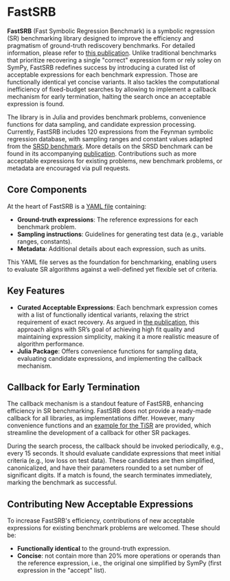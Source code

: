 # FastSRB

**FastSRB** (Fast Symbolic Regression Benchmark) is a symbolic regression (SR) benchmarking library designed to improve the efficiency and pragmatism of ground-truth rediscovery benchmarks.
For detailed information, please refer to [this publication]().
Unlike traditional benchmarks that prioritize recovering a single "correct" expression form or rely soley on SymPy, FastSRB redefines success by introducing a curated list of acceptable expressions for each benchmark expression.
Those are functionally identical yet concise variants.
It also tackles the computational inefficiency of fixed-budget searches by allowing to implement a callback mechanism for early termination, halting the search once an acceptable expression is found.

The library is in Julia and provides benchmark problems, convenience functions for data sampling, and candidate expression processing.
Currently, FastSRB includes 120 expressions from the Feynman symbolic regression database, with sampling ranges and constant values adapted from the [SRSD benchmark](https://github.com/omron-sinicx/srsd-benchmark).
More details on the SRSD benchmark can be found in its accompanying [publication](https://openreview.net/forum?id=qrUdrXsiXX).
Contributions such as more acceptable expressions for existing problems, new benchmark problems, or metadata are encouraged via pull requests.

## Core Components

At the heart of FastSRB is a [YAML file](src/expressions.yaml) containing:
- **Ground-truth expressions**: The reference expressions for each benchmark problem.
- **Sampling instructions**: Guidelines for generating test data (e.g., variable ranges, constants).
- **Metadata**: Additional details about each expression, such as units.

This YAML file serves as the foundation for benchmarking, enabling users to evaluate SR algorithms against a well-defined yet flexible set of criteria.

## Key Features

- **Curated Acceptable Expressions**: Each benchmark expression comes with a list of functionally identical variants, relaxing the strict requirement of exact recovery.
  As argued in [the publication](), this approach aligns with SR’s goal of achieving high fit quality and maintaining expression simplicity, making it a more realistic measure of algorithm performance.
- **Julia Package**: Offers convenience functions for sampling data, evaluating candidate expressions, and implementing the callback mechanism.

## Callback for Early Termination

The callback mechanism is a standout feature of FastSRB, enhancing efficiency in SR benchmarking.
FastSRB does not provide a ready-made callback for all libraries, as implementations differ.
However, many convenience functions and an [example for the TiSR](example/TiSR.jl) are provided, which streamline the development of a callback for other SR packages.

During the search process, the callback should be invoked periodically, e.g., every 15 seconds.
It should evaluate candidate expressions that meet initial criteria (e.g., low loss on test data).
These candidates are then simplified, canonicalized, and have their parameters rounded to a set number of significant digits.
If a match is found, the search terminates immediately, marking the benchmark as successful.

## Contributing New Acceptable Expressions

To increase FastSRB's efficiency, contributions of new acceptable expressions for existing benchmark problems are welcomed.
These should be:
- **Functionally identical** to the ground-truth expression.
- **Concise**: not contain more than 20% more operations or operands than the reference expression, i.e., the original one simplified by SymPy (first expression in the "accept" list).


